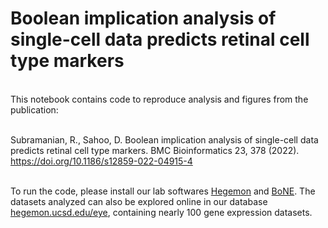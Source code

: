# Boolean implication analysis of single-cell data predicts retinal cell type markers

<br>This notebook contains code to reproduce analysis and figures from the publication:</br>

<br>Subramanian, R., Sahoo, D. Boolean implication analysis of single-cell data predicts retinal cell type markers. BMC Bioinformatics 23, 378 (2022). https://doi.org/10.1186/s12859-022-04915-4</br>

<br>To run the code, please install our lab softwares <a href='https://github.com/sahoo00/Hegemon'>Hegemon</a> and <a href='https://github.com/sahoo00/BoNE'>BoNE</a>. The datasets analyzed can also be explored online in our database <a href="hegemon.ucsd.edu/eye">hegemon.ucsd.edu/eye</a>, containing nearly 100 gene expression datasets.</br>


